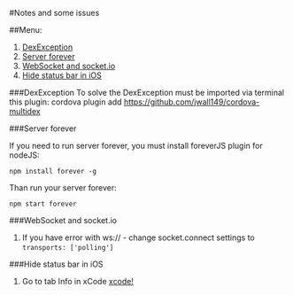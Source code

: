 #Notes and some issues

##Menu:

1. [DexException](#DexException)
1. [Server forever](#Server-forever)
1. [WebSocket and socket.io](#WebSocket-and-socket.io)
1. [Hide status bar in iOS](#Hide-status-bar-in-iOS)

###DexException
To solve the DexException must be imported via terminal this plugin:
cordova plugin add https://github.com/jwall149/cordova-multidex

###Server forever

If you need to run server forever, you must install foreverJS plugin for nodeJS:
```
npm install forever -g
```

Than run your server forever:
```
npm start forever
```


###WebSocket and socket.io
1. If you have error with ws:// - change socket.connect settings to ``transports: ['polling']``


###Hide status bar in iOS
1. Go to tab Info in xCode
   [xcode!](http://joxi.ru/lbrRDg4TdegM21.jpg)